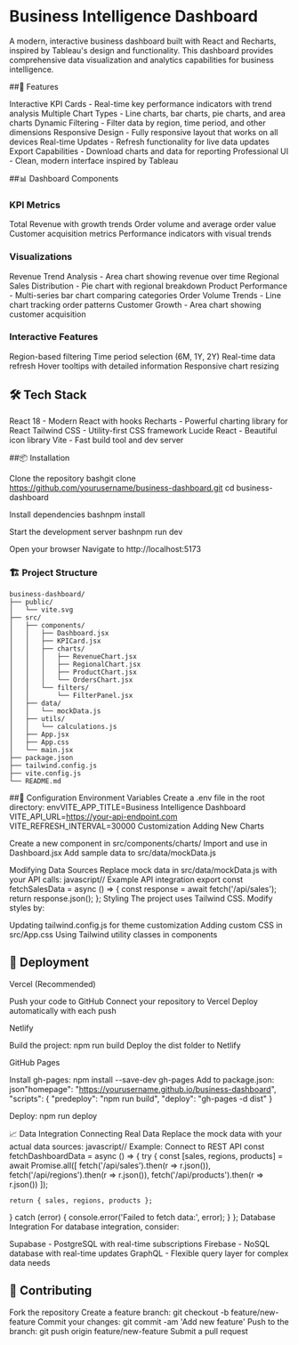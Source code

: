 # Business Intelligence Dashboard
A modern, interactive business dashboard built with React and Recharts, inspired by Tableau's design and functionality. This dashboard provides comprehensive data visualization and analytics capabilities for business intelligence.

##🚀 Features

Interactive KPI Cards - Real-time key performance indicators with trend analysis
Multiple Chart Types - Line charts, bar charts, pie charts, and area charts
Dynamic Filtering - Filter data by region, time period, and other dimensions
Responsive Design - Fully responsive layout that works on all devices
Real-time Updates - Refresh functionality for live data updates
Export Capabilities - Download charts and data for reporting
Professional UI - Clean, modern interface inspired by Tableau

##📊 Dashboard Components
### KPI Metrics

Total Revenue with growth trends
Order volume and average order value
Customer acquisition metrics
Performance indicators with visual trends

### Visualizations

Revenue Trend Analysis - Area chart showing revenue over time
Regional Sales Distribution - Pie chart with regional breakdown
Product Performance - Multi-series bar chart comparing categories
Order Volume Trends - Line chart tracking order patterns
Customer Growth - Area chart showing customer acquisition

### Interactive Features

Region-based filtering
Time period selection (6M, 1Y, 2Y)
Real-time data refresh
Hover tooltips with detailed information
Responsive chart resizing

## 🛠 Tech Stack

React 18 - Modern React with hooks
Recharts - Powerful charting library for React
Tailwind CSS - Utility-first CSS framework
Lucide React - Beautiful icon library
Vite - Fast build tool and dev server

##📦 Installation

Clone the repository
bashgit clone https://github.com/yourusername/business-dashboard.git
cd business-dashboard

Install dependencies
bashnpm install

Start the development server
bashnpm run dev

Open your browser
Navigate to http://localhost:5173

### 🏗 Project Structure
```
business-dashboard/
├── public/
│   └── vite.svg
├── src/
│   ├── components/
│   │   ├── Dashboard.jsx
│   │   ├── KPICard.jsx
│   │   ├── charts/
│   │   │   ├── RevenueChart.jsx
│   │   │   ├── RegionalChart.jsx
│   │   │   ├── ProductChart.jsx
│   │   │   └── OrdersChart.jsx
│   │   └── filters/
│   │       └── FilterPanel.jsx
│   ├── data/
│   │   └── mockData.js
│   ├── utils/
│   │   └── calculations.js
│   ├── App.jsx
│   ├── App.css
│   └── main.jsx
├── package.json
├── tailwind.config.js
├── vite.config.js
└── README.md
```

##🔧 Configuration
Environment Variables
Create a .env file in the root directory:
envVITE_APP_TITLE=Business Intelligence Dashboard
VITE_API_URL=https://your-api-endpoint.com
VITE_REFRESH_INTERVAL=30000
Customization
Adding New Charts

Create a new component in src/components/charts/
Import and use in Dashboard.jsx
Add sample data to src/data/mockData.js

Modifying Data Sources
Replace mock data in src/data/mockData.js with your API calls:
javascript// Example API integration
export const fetchSalesData = async () => {
  const response = await fetch('/api/sales');
  return response.json();
};
Styling
The project uses Tailwind CSS. Modify styles by:

Updating tailwind.config.js for theme customization
Adding custom CSS in src/App.css
Using Tailwind utility classes in components

## 🚀 Deployment
Vercel (Recommended)

Push your code to GitHub
Connect your repository to Vercel
Deploy automatically with each push

Netlify

Build the project: npm run build
Deploy the dist folder to Netlify

GitHub Pages

Install gh-pages: npm install --save-dev gh-pages
Add to package.json:
json"homepage": "https://yourusername.github.io/business-dashboard",
"scripts": {
  "predeploy": "npm run build",
  "deploy": "gh-pages -d dist"
}

Deploy: npm run deploy

📈 Data Integration
Connecting Real Data
Replace the mock data with your actual data sources:
javascript// Example: Connect to REST API
const fetchDashboardData = async () => {
  try {
    const [sales, regions, products] = await Promise.all([
      fetch('/api/sales').then(r => r.json()),
      fetch('/api/regions').then(r => r.json()),
      fetch('/api/products').then(r => r.json())
    ]);
    
    return { sales, regions, products };
  } catch (error) {
    console.error('Failed to fetch data:', error);
  }
};
Database Integration
For database integration, consider:

Supabase - PostgreSQL with real-time subscriptions
Firebase - NoSQL database with real-time updates
GraphQL - Flexible query layer for complex data needs

## 🤝 Contributing

Fork the repository
Create a feature branch: git checkout -b feature/new-feature
Commit your changes: git commit -am 'Add new feature'
Push to the branch: git push origin feature/new-feature
Submit a pull request
